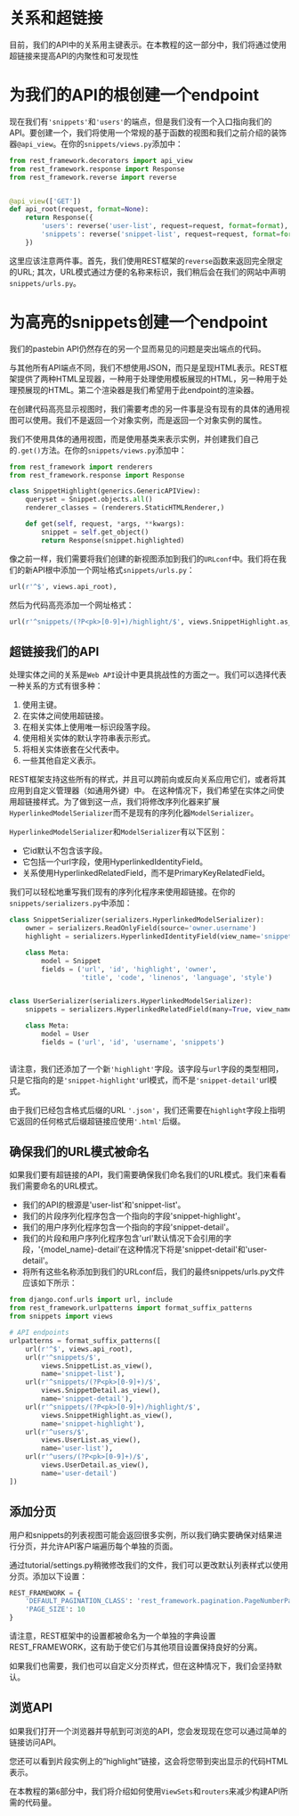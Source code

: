 # 关系和超链接

目前，我们的API中的关系用主键表示。在本教程的这一部分中，我们将通过使用超链接来提高API的内聚性和可发现性

# 为我们的API的根创建一个endpoint

现在我们有```'snippets'```和```'users'```的端点，但是我们没有一个入口指向我们的API。要创建一个，我们将使用一个常规的基于函数的视图和我们之前介绍的装饰器```@api_view```。在你的```snippets/views.py```添加中：

```python
from rest_framework.decorators import api_view
from rest_framework.response import Response
from rest_framework.reverse import reverse


@api_view(['GET'])
def api_root(request, format=None):
    return Response({
        'users': reverse('user-list', request=request, format=format),
        'snippets': reverse('snippet-list', request=request, format=format)
    })
```

这里应该注意两件事。首先，我们使用REST框架的```reverse```函数来返回完全限定的URL; 其次，URL模式通过方便的名称来标识，我们稍后会在我们的网站中声明```snippets/urls.py```。

# 为高亮的snippets创建一个endpoint

我们的pastebin API仍然存在的另一个显而易见的问题是突出端点的代码。

与其他所有API端点不同，我们不想使用JSON，而只是呈现HTML表示。REST框架提供了两种HTML呈现器，一种用于处理使用模板展现的HTML，另一种用于处理预展现的HTML。第二个渲染器是我们希望用于此endpoint的渲染器。

在创建代码高亮显示视图时，我们需要考虑的另一件事是没有现有的具体的通用视图可以使用。我们不是返回一个对象实例，而是返回一个对象实例的属性。

我们不使用具体的通用视图，而是使用基类来表示实例，并创建我们自己的```.get()```方法。在你的```snippets/views.py```添加中：

```python
from rest_framework import renderers
from rest_framework.response import Response

class SnippetHighlight(generics.GenericAPIView):
    queryset = Snippet.objects.all()
    renderer_classes = (renderers.StaticHTMLRenderer,)

    def get(self, request, *args, **kwargs):
        snippet = self.get_object()
        return Response(snippet.highlighted)
```


像之前一样，我们需要将我们创建的新视图添加到我们的```URLconf```中。我们将在我们的新API根中添加一个网址格式```snippets/urls.py```：

```python
url(r'^$', views.api_root),
```
然后为代码高亮添加一个网址格式：

```python
url(r'^snippets/(?P<pk>[0-9]+)/highlight/$', views.SnippetHighlight.as_view()),
```



## 超链接我们的API
处理实体之间的关系是```Web API```设计中更具挑战性的方面之一。我们可以选择代表一种关系的方式有很多种：

1. 使用主键。
2. 在实体之间使用超链接。
3. 在相关实体上使用唯一标识段落字段。
4. 使用相关实体的默认字符串表示形式。
5. 将相关实体嵌套在父代表中。
6. 一些其他自定义表示。


REST框架支持这些所有的样式，并且可以跨前向或反向关系应用它们，或者将其应用到自定义管理器（如通用外键）中。
在这种情况下，我们希望在实体之间使用超链接样式。为了做到这一点，我们将修改序列化器来扩展```HyperlinkedModelSerializer```而不是现有的序列化器```ModelSerializer```。

```HyperlinkedModelSerializer```和```ModelSerializer```有以下区别：

* 它id默认不包含该字段。
* 它包括一个url字段，使用HyperlinkedIdentityField。
* 关系使用HyperlinkedRelatedField，而不是PrimaryKeyRelatedField。


我们可以轻松地重写我们现有的序列化程序来使用超链接。在你的```snippets/serializers.py```中添加：

```python
class SnippetSerializer(serializers.HyperlinkedModelSerializer):
    owner = serializers.ReadOnlyField(source='owner.username')
    highlight = serializers.HyperlinkedIdentityField(view_name='snippet-highlight', format='html')

    class Meta:
        model = Snippet
        fields = ('url', 'id', 'highlight', 'owner',
                  'title', 'code', 'linenos', 'language', 'style')


class UserSerializer(serializers.HyperlinkedModelSerializer):
    snippets = serializers.HyperlinkedRelatedField(many=True, view_name='snippet-detail', read_only=True)

    class Meta:
        model = User
        fields = ('url', 'id', 'username', 'snippets')
        
```


请注意，我们还添加了一个新```'highlight'```字段。该字段与```url```字段的类型相同，只是它指向的是```'snippet-highlight'```url模式，而不是```'snippet-detail'```url模式。

由于我们已经包含格式后缀的URL ```'.json'```，我们还需要在```highlight```字段上指明它返回的任何格式后缀超链接应使用```'.html'```后缀。



## 确保我们的URL模式被命名
如果我们要有超链接的API，我们需要确保我们命名我们的URL模式。我们来看看我们需要命名的URL模式。

* 我们的API的根源是'user-list'和'snippet-list'。
* 我们的片段序列化程序包含一个指向的字段'snippet-highlight'。
* 我们的用户序列化程序包含一个指向的字段'snippet-detail'。
* 我们的片段和用户序列化程序包含'url'默认情况下会引用的字段，'{model_name}-detail'在这种情况下将是'snippet-detail'和'user-detail'。
* 将所有这些名称添加到我们的URLconf后，我们的最终snippets/urls.py文件应该如下所示：


```python
from django.conf.urls import url, include
from rest_framework.urlpatterns import format_suffix_patterns
from snippets import views

# API endpoints
urlpatterns = format_suffix_patterns([
    url(r'^$', views.api_root),
    url(r'^snippets/$',
        views.SnippetList.as_view(),
        name='snippet-list'),
    url(r'^snippets/(?P<pk>[0-9]+)/$',
        views.SnippetDetail.as_view(),
        name='snippet-detail'),
    url(r'^snippets/(?P<pk>[0-9]+)/highlight/$',
        views.SnippetHighlight.as_view(),
        name='snippet-highlight'),
    url(r'^users/$',
        views.UserList.as_view(),
        name='user-list'),
    url(r'^users/(?P<pk>[0-9]+)/$',
        views.UserDetail.as_view(),
        name='user-detail')
])
```


## 添加分页
用户和snippets的列表视图可能会返回很多实例，所以我们确实要确保对结果进行分页，并允许API客户端遍历每个单独的页面。

通过tutorial/settings.py稍微修改我们的文件，我们可以更改默认列表样式以使用分页。添加以下设置：

```python
REST_FRAMEWORK = {
    'DEFAULT_PAGINATION_CLASS': 'rest_framework.pagination.PageNumberPagination',
    'PAGE_SIZE': 10
}
```

请注意，REST框架中的设置都被命名为一个单独的字典设置REST_FRAMEWORK，这有助于使它们与其他项目设置保持良好的分离。

如果我们也需要，我们也可以自定义分页样式，但在这种情况下，我们会坚持默认。

## 浏览API
如果我们打开一个浏览器并导航到可浏览的API，您会发现现在您可以通过简单的链接访问API。

您还可以看到片段实例上的“highlight”链接，这会将您带到突出显示的代码HTML表示。

在本教程的第```6```部分中，我们将介绍如何使用```ViewSets```和`routers`来减少构建API所需的代码量。
